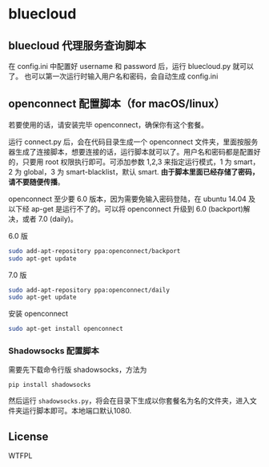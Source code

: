 # bluecloud

## bluecloud 代理服务查询脚本

在 config.ini 中配置好 username 和 password 后，运行 bluecloud.py 就可以了。
也可以第一次运行时输入用户名和密码，会自动生成 config.ini

## openconnect 配置脚本（for macOS/linux）

若要使用的话，请安装完毕 openconnect，确保你有这个套餐。

运行 connect.py 后，会在代码目录生成一个 openconnect 文件夹，里面按服务器生成了连接脚本，想要连接的话，运行脚本就可以了。用户名和密码都是配置好的，只要用 root 权限执行即可。可添加参数 1,2,3 来指定运行模式，1 为 smart，2 为 global，3 为 smart-blacklist，默认 smart. **由于脚本里面已经存储了密码，请不要随便传播**。

openconnect 至少要 6.0 版本，因为需要免输入密码登陆，在 ubuntu 14.04 及以下经 ap-get 是运行不了的。可以将 openconnect 升级到 6.0 (backport)解决，或者 7.0 (daily)。

6.0 版
```bash
sudo add-apt-repository ppa:openconnect/backport
sudo apt-get update
```

7.0 版
```bash
sudo add-apt-repository ppa:openconnect/daily
sudo apt-get update
```

安装 openconnect
```bash
sudo apt-get install openconnect
```

### Shadowsocks 配置脚本

需要先下载命令行版 shadowsocks，方法为

```pip install shadowsocks```

然后运行 `shadowsocks.py`，将会在目录下生成以你套餐名为名的文件夹，进入文件夹运行脚本即可。本地端口默认1080.

## License
WTFPL
